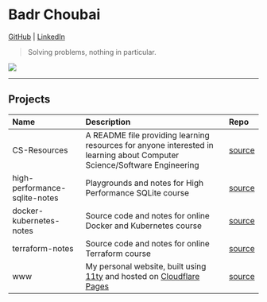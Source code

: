 # Badr Choubai

[GitHub](https://www.github.com/BadrChoubai) |
[LinkedIn](https://www.linkedin.com/in/BadrChoubai)

> Solving problems, nothing in particular.

[![](https://badgers.space/badge/uses/Framework%20Laptop%2013/orange)](https://frame.work/)

---

## Projects

|Name|Description|Repo|
|:-|:-|:-|
|CS-Resources|A README file providing learning resources for anyone interested in learning about Computer Science/Software Engineering|[source](https://www.github.com/BadrChoubai/CS-Resources)|
|high-performance-sqlite-notes|Playgrounds and notes for High Performance SQLite course|[source](https://github.com/BadrChoubai/high-performance-sqlite-notes)|
|docker-kubernetes-notes|Source code and notes for online Docker and Kubernetes course|[source](https://github.com/BadrChoubai/docker-kubernetes-course)|
|terraform-notes|Source code and notes for online Terraform course|[source](https://github.com/BadrChoubai/terraform-notes)|
|www|My personal website, built using [11ty](https://11ty.dev) and hosted on [Cloudflare Pages](https://pages.cloudflare.com/)|[source](https://www.github.com/BadrChoubai/www)|
